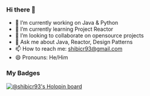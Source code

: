 ### Hi there 👋

- 🔭 I’m currently working on Java & Python 
- 🌱 I’m currently learning Project Reactor
- 👯 I’m looking to collaborate on opensource projects
- 💬 Ask me about Java, Reactor, Design Patterns
- 📫 How to reach me: shibicr93@gmail.com
- 😄 Pronouns: He/Him

### My Badges
[![@shibicr93's Holopin board](https://holopin.io/api/user/board?user=shibicr93)](https://holopin.io/@shibicr93)
